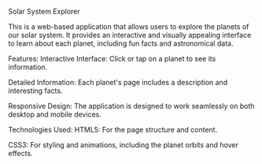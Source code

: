 Solar System Explorer

This is a web-based application that allows users to explore the planets of our solar system. It provides an interactive and visually appealing interface to learn about each planet, including fun facts and astronomical data.

Features:
Interactive Interface: Click or tap on a planet to see its information.

Detailed Information: Each planet's page includes a description and interesting facts.

Responsive Design: The application is designed to work seamlessly on both desktop and mobile devices.

Technologies Used:
HTML5: For the page structure and content.

CSS3: For styling and animations, including the planet orbits and hover effects.



